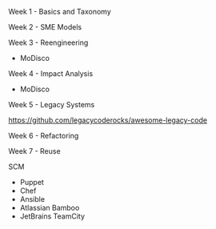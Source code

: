 Week 1 - Basics and Taxonomy

Week 2 - SME Models

Week 3 - Reengineering

* MoDisco

Week 4 - Impact Analysis

* MoDisco

Week 5 - Legacy Systems

https://github.com/legacycoderocks/awesome-legacy-code

Week 6 - Refactoring

Week 7 - Reuse


SCM

* Puppet
* Chef
* Ansible
* Atlassian Bamboo
* JetBrains TeamCity
